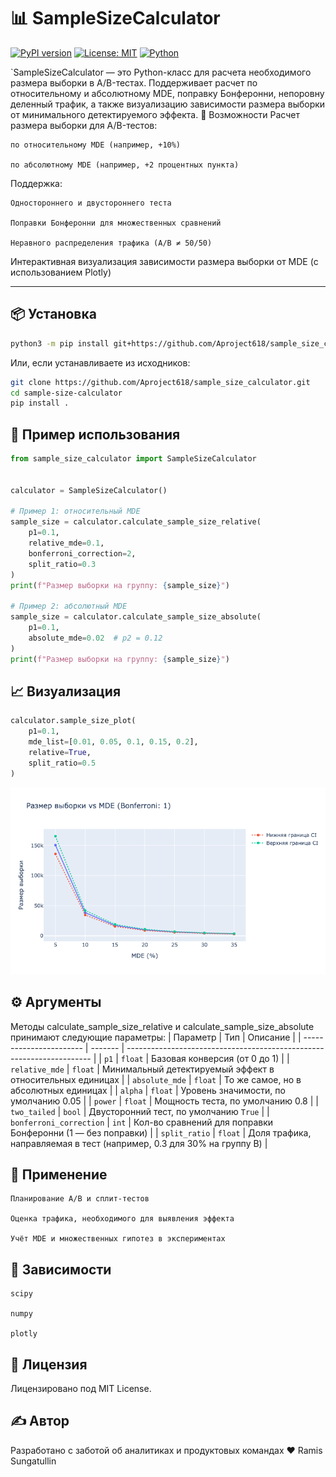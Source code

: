 # 📊 SampleSizeCalculator

[![PyPI version](https://img.shields.io/pypi/v/sample-size-calculator.svg)](https://pypi.org/project/sample-size-calculator/)
[![License: MIT](https://img.shields.io/badge/License-MIT-yellow.svg)](https://opensource.org/licenses/MIT)
[![Python](https://img.shields.io/badge/Python-3.7%2B-blue)](https://www.python.org/)

`SampleSizeCalculator — это Python-класс для расчета необходимого размера выборки в A/B-тестах. Поддерживает расчет по относительному и абсолютному MDE, поправку Бонферонни, непоровну деленный трафик, а также визуализацию зависимости размера выборки от минимального детектируемого эффекта.
🧠 Возможности
Расчет размера выборки для A/B-тестов:

    по относительному MDE (например, +10%)

    по абсолютному MDE (например, +2 процентных пункта)

Поддержка:

    Одностороннего и двустороннего теста

    Поправки Бонферонни для множественных сравнений

    Неравного распределения трафика (A/B ≠ 50/50)

Интерактивная визуализация зависимости размера выборки от MDE (с использованием Plotly)

---

## 📦 Установка

```bash
python3 -m pip install git+https://github.com/Aproject618/sample_size_calculator.git
```

Или, если устанавливаете из исходников:

```bash
git clone https://github.com/Aproject618/sample_size_calculator.git
cd sample-size-calculator
pip install .
```

## 🧪 Пример использования
```Python
from sample_size_calculator import SampleSizeCalculator


calculator = SampleSizeCalculator()
    
# Пример 1: относительный MDE
sample_size = calculator.calculate_sample_size_relative(
    p1=0.1,
    relative_mde=0.1,
    bonferroni_correction=2,
    split_ratio=0.3
)
print(f"Размер выборки на группу: {sample_size}")
    
# Пример 2: абсолютный MDE
sample_size = calculator.calculate_sample_size_absolute(
    p1=0.1,
    absolute_mde=0.02  # p2 = 0.12
)
print(f"Размер выборки на группу: {sample_size}")
```

## 📈 Визуализация
```Python
calculator.sample_size_plot(
    p1=0.1,
    mde_list=[0.01, 0.05, 0.1, 0.15, 0.2],
    relative=True,
    split_ratio=0.5
)
```
[![Python](./mde_plot.png)](https://www.python.org/)
## ⚙️ Аргументы

Методы calculate_sample_size_relative и calculate_sample_size_absolute принимают следующие параметры:
| Параметр                | Тип     | Описание                                                              |
| ----------------------- | ------- | --------------------------------------------------------------------- |
| `p1`                    | `float` | Базовая конверсия (от 0 до 1)                                         |
| `relative_mde`          | `float` | Минимальный детектируемый эффект в относительных единицах             |
| `absolute_mde`          | `float` | То же самое, но в абсолютных единицах                                 |
| `alpha`                 | `float` | Уровень значимости, по умолчанию 0.05                                 |
| `power`                 | `float` | Мощность теста, по умолчанию 0.8                                      |
| `two_tailed`            | `bool`  | Двусторонний тест, по умолчанию `True`                                |
| `bonferroni_correction` | `int`   | Кол-во сравнений для поправки Бонферонни (1 — без поправки)           |
| `split_ratio`           | `float` | Доля трафика, направляемая в тест (например, 0.3 для 30% на группу B) |


## 📌 Применение

    Планирование A/B и сплит-тестов

    Оценка трафика, необходимого для выявления эффекта

    Учёт MDE и множественных гипотез в экспериментах

## 🔧 Зависимости

    scipy

    numpy

    plotly

## 🧾 Лицензия

Лицензировано под MIT License.

## ✍️ Автор

Разработано с заботой об аналитиках и продуктовых командах ❤️
Ramis Sungatullin
